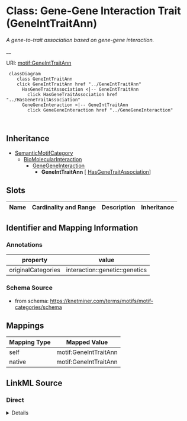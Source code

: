 

# Class: Gene-Gene Interaction Trait (GeneIntTraitAnn) 


_A gene-to-trait association based on gene-gene interaction._

__





URI: [motif:GeneIntTraitAnn](https://knetminer.com/terms/motifs/motif-categories/GeneIntTraitAnn)






```mermaid
 classDiagram
    class GeneIntTraitAnn
    click GeneIntTraitAnn href "../GeneIntTraitAnn"
      HasGeneTraitAssociation <|-- GeneIntTraitAnn
        click HasGeneTraitAssociation href "../HasGeneTraitAssociation"
      GeneGeneInteraction <|-- GeneIntTraitAnn
        click GeneGeneInteraction href "../GeneGeneInteraction"
      
      
```





## Inheritance
* [SemanticMotifCategory](SemanticMotifCategory.md)
    * [BioMolecularInteraction](BioMolecularInteraction.md)
        * [GeneGeneInteraction](GeneGeneInteraction.md)
            * **GeneIntTraitAnn** [ [HasGeneTraitAssociation](HasGeneTraitAssociation.md)]



## Slots

| Name | Cardinality and Range | Description | Inheritance |
| ---  | --- | --- | --- |









## Identifier and Mapping Information





### Annotations

| property | value |
| --- | --- |
| originalCategories | interaction::genetic::genetics |




### Schema Source


* from schema: https://knetminer.com/terms/motifs/motif-categories/schema




## Mappings

| Mapping Type | Mapped Value |
| ---  | ---  |
| self | motif:GeneIntTraitAnn |
| native | motif:GeneIntTraitAnn |







## LinkML Source

<!-- TODO: investigate https://stackoverflow.com/questions/37606292/how-to-create-tabbed-code-blocks-in-mkdocs-or-sphinx -->

### Direct

<details>
```yaml
name: GeneIntTraitAnn
annotations:
  originalCategories:
    tag: originalCategories
    value: interaction::genetic::genetics
description: 'A gene-to-trait association based on gene-gene interaction.

  '
title: Gene-Gene Interaction Trait
notes:
- 'original category no: 2.10'
from_schema: https://knetminer.com/terms/motifs/motif-categories/schema
is_a: GeneGeneInteraction
mixins:
- HasGeneTraitAssociation

```
</details>

### Induced

<details>
```yaml
name: GeneIntTraitAnn
annotations:
  originalCategories:
    tag: originalCategories
    value: interaction::genetic::genetics
description: 'A gene-to-trait association based on gene-gene interaction.

  '
title: Gene-Gene Interaction Trait
notes:
- 'original category no: 2.10'
from_schema: https://knetminer.com/terms/motifs/motif-categories/schema
is_a: GeneGeneInteraction
mixins:
- HasGeneTraitAssociation

```
</details>